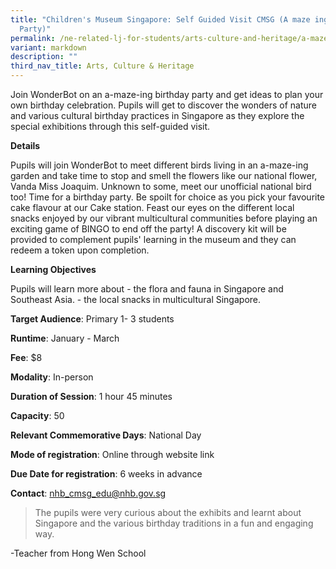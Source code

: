 ```yaml
---
title: "Children's Museum Singapore: Self Guided Visit CMSG (A maze ing Birthday
  Party)"
permalink: /ne-related-lj-for-students/arts-culture-and-heritage/a-maze-ing-birthday-party/
variant: markdown
description: ""
third_nav_title: Arts, Culture & Heritage
---
```

Join WonderBot on an a-maze-ing birthday party and get ideas to plan your own birthday celebration.
Pupils will get to discover the wonders of nature and various cultural birthday practices in Singapore as they explore the special exhibitions through this self-guided visit.

**Details**

Pupils will join WonderBot to meet different birds living in an a-maze-ing garden and take time to stop and smell the flowers like our national flower, Vanda Miss Joaquim. Unknown to some, meet our unofficial national bird too!  Time for a birthday party. Be spoilt for choice as you pick your favourite cake flavour at our Cake station.  Feast our eyes on the different local snacks enjoyed by our vibrant multicultural communities before playing an exciting game of BINGO to end off the party! A discovery kit will be provided to complement pupils' learning in the museum and they can redeem a token upon completion.

**Learning Objectives**

Pupils will learn more about  -	the flora and fauna in Singapore and Southeast Asia. -	the local snacks in multicultural Singapore.

**Target Audience**: Primary 1- 3 students

**Runtime**: January - March

**Fee**: $8

**Modality**: In-person

**Duration of Session**: 1 hour 45 minutes 

**Capacity**: 50

**Relevant Commemorative Days**: National Day

**Mode of registration**: Online through website link

**Due Date for registration**: 6 weeks in advance

**Contact**: nhb_cmsg_edu@nhb.gov.sg



> The pupils were very curious about the exhibits and learnt about Singapore and the various birthday traditions in a fun and engaging way. 

-Teacher from Hong Wen School
